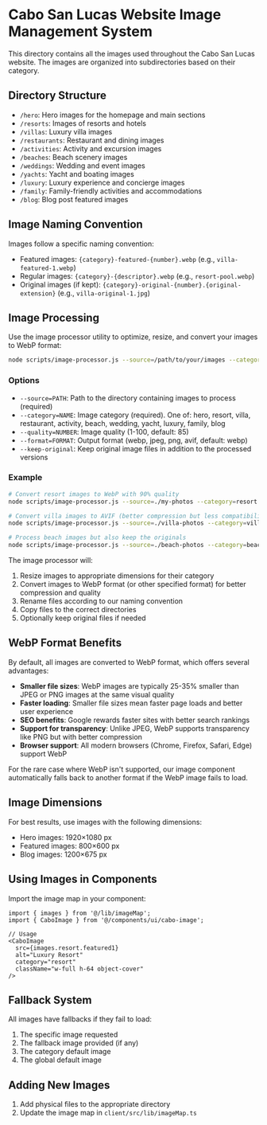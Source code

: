 # Cabo San Lucas Website Image Management System

This directory contains all the images used throughout the Cabo San Lucas website. The images are organized into subdirectories based on their category.

## Directory Structure

- `/hero`: Hero images for the homepage and main sections
- `/resorts`: Images of resorts and hotels
- `/villas`: Luxury villa images
- `/restaurants`: Restaurant and dining images
- `/activities`: Activity and excursion images
- `/beaches`: Beach scenery images
- `/weddings`: Wedding and event images
- `/yachts`: Yacht and boating images
- `/luxury`: Luxury experience and concierge images
- `/family`: Family-friendly activities and accommodations
- `/blog`: Blog post featured images

## Image Naming Convention

Images follow a specific naming convention:

- Featured images: `{category}-featured-{number}.webp` (e.g., `villa-featured-1.webp`)
- Regular images: `{category}-{descriptor}.webp` (e.g., `resort-pool.webp`)
- Original images (if kept): `{category}-original-{number}.{original-extension}` (e.g., `villa-original-1.jpg`)

## Image Processing

Use the image processor utility to optimize, resize, and convert your images to WebP format:

```bash
node scripts/image-processor.js --source=/path/to/your/images --category=resort [options]
```

### Options

- `--source=PATH`: Path to the directory containing images to process (required)
- `--category=NAME`: Image category (required). One of: hero, resort, villa, restaurant, activity, beach, wedding, yacht, luxury, family, blog
- `--quality=NUMBER`: Image quality (1-100, default: 85)
- `--format=FORMAT`: Output format (webp, jpeg, png, avif, default: webp)
- `--keep-original`: Keep original image files in addition to the processed versions

### Example

```bash
# Convert resort images to WebP with 90% quality
node scripts/image-processor.js --source=./my-photos --category=resort --quality=90

# Convert villa images to AVIF (better compression but less compatibility)
node scripts/image-processor.js --source=./villa-photos --category=villa --format=avif

# Process beach images but also keep the originals
node scripts/image-processor.js --source=./beach-photos --category=beach --keep-original
```

The image processor will:
1. Resize images to appropriate dimensions for their category
2. Convert images to WebP format (or other specified format) for better compression and quality
3. Rename files according to our naming convention
4. Copy files to the correct directories
5. Optionally keep original files if needed

## WebP Format Benefits

By default, all images are converted to WebP format, which offers several advantages:

- **Smaller file sizes**: WebP images are typically 25-35% smaller than JPEG or PNG images at the same visual quality
- **Faster loading**: Smaller file sizes mean faster page loads and better user experience
- **SEO benefits**: Google rewards faster sites with better search rankings
- **Support for transparency**: Unlike JPEG, WebP supports transparency like PNG but with better compression
- **Browser support**: All modern browsers (Chrome, Firefox, Safari, Edge) support WebP

For the rare case where WebP isn't supported, our image component automatically falls back to another format if the WebP image fails to load.

## Image Dimensions

For best results, use images with the following dimensions:

- Hero images: 1920×1080 px
- Featured images: 800×600 px
- Blog images: 1200×675 px

## Using Images in Components

Import the image map in your component:

```tsx
import { images } from '@/lib/imageMap';
import { CaboImage } from '@/components/ui/cabo-image';

// Usage
<CaboImage
  src={images.resort.featured1}
  alt="Luxury Resort"
  category="resort"
  className="w-full h-64 object-cover"
/>
```

## Fallback System

All images have fallbacks if they fail to load:

1. The specific image requested
2. The fallback image provided (if any)
3. The category default image
4. The global default image

## Adding New Images

1. Add physical files to the appropriate directory
2. Update the image map in `client/src/lib/imageMap.ts`